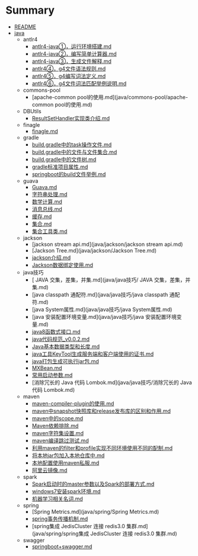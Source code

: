 # Summary

* [README](README.md)
* [java](java.md)
  * antlr4
    * [antlr4-java①，运行环境搭建.md](java/antlr4/antlr4-java①，运行环境搭建.md)
    * [antlr4-java②，编写简单计算器.md](java/antlr4/antlr4-java②，编写简单计算器.md)
    * [antlr4-java③，生成文件解释.md](java/antlr4/antlr4-java③，生成文件解释.md)
    * [antlr4④，g4文件语法规则.md](java/antlr4/antlr4④，g4文件语法规则.md)
    * [antlr4⑤，g4编写词法定义.md](java/antlr4/antlr4⑤，g4编写词法定义.md)
    * [antlr4⑥，g4文件词法匹配举例说明.md](java/antlr4/antlr4⑥，g4文件词法匹配举例说明.md)
  * commons-pool
    * [apache-common pool的使用.md](java/commons-pool/apache-common pool的使用.md)
  * DBUtils
    * [ResultSetHandler实现类介绍.md](java/DBUtils/ResultSetHandler实现类介绍.md)
  * finagle
    * [finagle.md](java/finagle.md)
  * gradle
    * [build.gradle中的task操作文件.md](java/gradle/build.gradle中的task操作文件.md)
    * [build.gradle中的文件与文件集合.md](java/gradle/build.gradle中的文件与文件集合.md)
    * [build.gradle中的文件树.md](java/gradle/build.gradle中的文件树.md)
    * [gradle标准项目属性.md](java/gradle/gradle标准项目属性.md)
    * [springboot的build文件举例.md](java/gradle/springboot的build文件举例.md)
  * guava
    * [Guava.md](java/guava/Guava.md)
    * [字符串处理.md](java/guava/字符串处理.md)
    * [数学计算.md](java/guava/数学计算.md)
    * [消息总线.md](java/guava/消息总线.md)
    * [缓存.md](java/guava/缓存.md)
    * [集合.md](java/guava/集合.md)
    * [集合工具类.md](java/guava/集合工具类.md)
  * jackson
    * [jackson stream api.md](java/jackson/jackson stream api.md)
    * [Jackson Tree.md](java/jackson/Jackson Tree.md)
    * [jackson介绍.md](java/jackson/jackson介绍.md)
    * [Jackson数据绑定使用.md](java/jackson/Jackson数据绑定使用.md)
  * java技巧
    * [ JAVA 交集，差集，并集.md](java/java技巧/ JAVA 交集，差集，并集.md)
    * [java classpath 通配符.md](java/java技巧/java classpath 通配符.md)
    * [java System属性.md](java/java技巧/java System属性.md)
    * [java 安装配置环境变量.md](java/java技巧/java 安装配置环境变量.md)
    * [java8函数式接口.md](java/java技巧/java8函数式接口.md)
    * [java代码规范_v0.0.2.md](java/java技巧/java代码规范_v0.0.2.md)
    * [Java基本数据类型和长度.md](java/java技巧/Java基本数据类型和长度.md)
    * [java工具KeyTool生成服务端和客户端使用的证书.md](java/java技巧/java工具KeyTool生成服务端和客户端使用的证书.md)
    * [java打包生成可执行jar包.md](java/java技巧/java打包生成可执行jar包.md)
    * [MXBean.md](java/java技巧/MXBean.md)
    * [常用启动参数.md](java/java技巧/常用启动参数.md)
    * [消除冗长的 Java 代码 Lombok.md](java/java技巧/消除冗长的 Java 代码 Lombok.md)
  * maven
    * [maven-compiler-plugin的使用.md](java/maven/maven-compiler-plugin的使用.md)
    * [maven中snapshot快照库和release发布库的区别和作用.md](java/maven/maven中snapshot快照库和release发布库的区别和作用.md)
    * [maven中的scope.md](java/maven/maven中的scope.md)
    * [Maven依赖排除.md](java/maven/Maven依赖排除.md)
    * [maven字符集设置.md](java/maven/maven字符集设置.md)
    * [maven编译跳过测试.md](java/maven/maven编译跳过测试.md)
    * [利用maven的filter和profile实现不同环境使用不同的配制.md](java/maven/利用maven的filter和profile实现不同环境使用不同的配制.md)
    * [将本地jar包加入本地仓库中.md](java/maven/将本地jar包加入本地仓库中.md)
    * [本地配置使用maven私服.md](java/maven/本地配置使用maven私服.md)
    * [阿里云镜像.md](java/maven/阿里云镜像.md)
  * spark
    * [Spark启动时的master参数以及Spark的部署方式.md](java/spark/Spark启动时的master参数以及Spark的部署方式.md)
    * [windows7安装spark环境.md](java/spark/windows7安装spark环境.md)
    * [机器学习相关名词.md](java/spark/机器学习相关名词.md)
  * spring
    * [Spring Metrics.md](java/spring/Spring Metrics.md)
    * [spring事务传播机制.md](java/spring/spring事务传播机制.md)
    * [spring集成 JedisCluster 连接 redis3.0 集群.md](java/spring/spring集成 JedisCluster 连接 redis3.0 集群.md)
  * swagger
    * [springboot+swagger.md](java/swagger/springboot+swagger.md)



